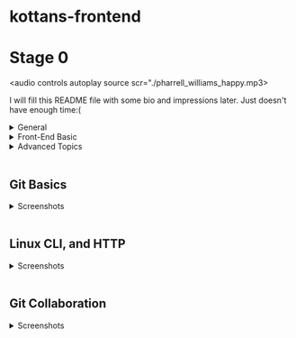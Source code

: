 # kottans-frontend
# Stage 0 

<audio controls autoplay source scr="./pharrell_williams_happy.mp3> </audio>

I will fill this README file with some bio and impressions later. Just doesn't have enough time:( 

<details>
<summary>General</summary> 
 
- [X] [Git Basics](https://github.com/kottans/frontend/blob/2022_UA/tasks/git-intro.md)  
- [X] [Linux CLI and Networking](https://github.com/kottans/frontend/blob/2022_UA/tasks/linux-cli-http.md)  
- [X] [VCS (hello gitty), GitHub and Collaboration](https://github.com/kottans/frontend/blob/2022_UA/tasks/git-collaboration.md)  
 
</details>   
<details>
<summary>Front-End Basic</summary> 
 
- [ ] [Intro to HTML & CSS](https://github.com/kottans/frontend/blob/2022_UA/tasks/html-css-intro.md)  
- [ ] [Responsive Web Design](https://github.com/kottans/frontend/blob/2022_UA/tasks/html-css-responsive.md)  
- [ ] [HTML & CSS Practice](https://github.com/kottans/frontend/blob/2022_UA/tasks/html-css-popup.md)  
- [ ] [JavaScript Basics](https://github.com/kottans/frontend/blob/2022_UA/tasks/js-basics.md)  
- [ ] [Document Object Model](https://github.com/kottans/frontend/blob/2022_UA/tasks/js-dom.md) 
 
</details>   
<details>
<summary>Advanced Topics</summary> 
 
- [ ] [Building a Tiny JS World](https://github.com/kottans/frontend/blob/2022_UA/tasks/js-pre-oop.md)  
- [ ] [Object oriented JS](https://github.com/kottans/frontend/blob/2022_UA/tasks/js-oop.md)  
- [ ] [OOP exercise](https://github.com/kottans/frontend/blob/2022_UA/tasks/js-post-oop.md)  
- [ ] [Offline Web Applications](https://github.com/kottans/frontend/blob/2022_UA/tasks/app-design-offline.md)  
- [ ] [Memory pair game](https://github.com/kottans/frontend/blob/2022_UA/tasks/memory-pair-game.md)  
- [ ] [Website Performance Optimization](https://github.com/kottans/frontend/blob/2022_UA/tasks/app-design-performance.md)  
- [ ] [Friends App](https://github.com/kottans/frontend/blob/2022_UA/tasks/friends-app.md)  
 
</details>
<br>  

## Git Basics  
 
<details>
<summary>Screenshots</summary>
 
![Learn Git Basics](/coursera/сoursera-2.jpg) 
<br>  
![Learn Git Branching course Basics](/images/git-basics.jpg)
<br> 
![Learn Git Branching course Basics](/images/git-remote-repo.jpg)
 <br> 

</details>  
<br>

## Linux CLI, and HTTP  

<details>
<summary>Screenshots</summary>

![Linux Survival Quiz 1](./task_linux_cli/linux-1-quiz.jpg)  
<br>

![Linux Survival Quiz 2](./task_linux_cli/linux-2-quiz.jpg)  
<br>  

![Linux Survival Quiz 3](./task_linux_cli/linux-3-quiz.jpg)  
<br>  

![Linux Survival Quiz 4](./task_linux_cli/linux-4-quiz.jpg)  
<br>   
</details>  
<br>   

## Git Collaboration

<details>
<summary>Screenshots</summary>

![Git Collaboration 1](./task_git_collaboration/learngitbranching-1.png)  
<br>

![Git Collaboration 2](./task_git_collaboration/learngitbranching-2.png)  
<br>

![Git Collaboration 3](./task_git_collaboration/coursera-week-3.bmp)  
<br>

![Git Collaboration 4](./task_git_collaboration/coursera-week-4.bmp)  
<br>  
</details>  
<br>
